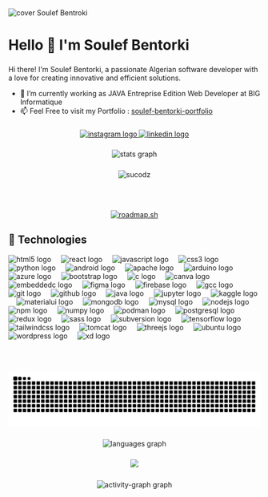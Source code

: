 <img align="center" src="https://lh3.googleusercontent.com/pw/AP1GczMd9ws5v62gZb8ndWrsCggkNzIT7IV-CG2wc9NiSx0e1nzpK7IWOxCygfX0Vm9XQcDvAebnDOVpmvhMprPKLI_TOYY-x8kiH4-8Wj5Ilq5dhxNQDuVvy0nSRpGPLKWmtdyvV4eStWuUnd_cGsh6cN8=w1200-h400-s-no-gm" alt="cover Soulef Bentroki"/>

<h1 align="left">Hello 👋 I'm Soulef Bentorki</h1>

<!-- <img align="right" height="150" src="https://i.imgflip.com/65efzo.gif"  /> -->

###

<div align="left">
 
  Hi there! I'm Soulef Bentorki, a passionate Algerian software developer with a love for creating innovative and efficient solutions. 
  
- 🔭 I’m currently working as JAVA Entreprise Edition Web Developer at BIG Informatique
- 📫 Feel Free to visit my Portfolio : [soulef-bentorki-portfolio](https://soulefbentorki.netlify.app) 
</div>

###

<div align="center">
  <a href="https://www.instagram.com/su_codz/" target="_blank">
    <img src="https://img.shields.io/static/v1?message=Instagram&logo=instagram&label=&color=E4405F&logoColor=white&labelColor=&style=for-the-badge" height="22" alt="instagram logo"  />
  </a>
  <a href="https://www.linkedin.com/in/soulef-bentorki-619aa321a/" target="_blank">
    <img src="https://img.shields.io/static/v1?message=LinkedIn&logo=linkedin&label=&color=0077B5&logoColor=white&labelColor=&style=for-the-badge" height="22" alt="linkedin logo"  />
  </a>
</div>

###

<div align="center">
  <img src="https://github-readme-stats.vercel.app/api?username=sucodz&hide_title=false&hide_rank=false&show_icons=true&include_all_commits=true&count_private=true&disable_animations=false&theme=dracula&locale=en&hide_border=false" height="150" alt="stats graph"  />
<!--   <img src="https://streak-stats.demolab.com?user=sucodz&locale=en&mode=daily&theme=dracula&hide_border=false&border_radius=5" height="150" alt="streak graph"  /> -->

 ###

 <img align="center" src="https://github-readme-streak-stats.herokuapp.com/?user=sucodz&" alt="sucodz" /> 

</div>

###

<br clear="both">

###

<div align="center">
 <a href="https://roadmap.sh/u/sobentorki"><img src="https://roadmap.sh/card/wide/669b9af69a21cb3c68644a07?variant=light&roadmaps=java%2Cjavascript%2Cdata-analyst%2Csql" alt="roadmap.sh"/></a>
</div>

###

## 🚀 Technologies

<div align="left">
<img src="https://cdn.jsdelivr.net/gh/devicons/devicon/icons/html5/html5-original.svg" height="30" alt="html5 logo" title="HTML5" />
<img width="12" />
<img src="https://cdn.jsdelivr.net/gh/devicons/devicon/icons/react/react-original.svg" height="30" alt="react logo" title="React" />
<img width="12" />
<img src="https://cdn.jsdelivr.net/gh/devicons/devicon/icons/javascript/javascript-original.svg" height="30" alt="javascript logo" title="JavaScript" />
<img width="12" />
<img src="https://cdn.jsdelivr.net/gh/devicons/devicon/icons/css3/css3-original.svg" height="30" alt="css3 logo" title="CSS3" />
<img width="12" />
<img src="https://cdn.jsdelivr.net/gh/devicons/devicon/icons/python/python-original.svg" height="30" alt="python logo" title="Python" />
<img width="12" />
<img src="https://cdn.jsdelivr.net/gh/devicons/devicon/icons/android/android-original.svg" height="30" alt="android logo" title="Android" />
<img width="12" />
<img src="https://cdn.jsdelivr.net/gh/devicons/devicon/icons/apache/apache-original.svg" height="30" alt="apache logo" title="Apache" />
<img width="12" />
<img src="https://cdn.jsdelivr.net/gh/devicons/devicon/icons/arduino/arduino-original.svg" height="30" alt="arduino logo" title="Arduino" />
<img width="12" />
<img src="https://cdn.jsdelivr.net/gh/devicons/devicon/icons/azure/azure-original.svg" height="30" alt="azure logo" title="Azure" />
<img width="12" />
<img src="https://cdn.jsdelivr.net/gh/devicons/devicon/icons/bootstrap/bootstrap-original.svg" height="30" alt="bootstrap logo" title="Bootstrap" />
<img width="12" />
<img src="https://cdn.jsdelivr.net/gh/devicons/devicon/icons/c/c-original.svg" height="30" alt="c logo" title="C" />
<img width="12" />
<img src="https://cdn.jsdelivr.net/gh/devicons/devicon/icons/canva/canva-original.svg" height="30" alt="canva logo" title="Canva" />
<img width="12" />
<img src="https://cdn.jsdelivr.net/gh/devicons/devicon/icons/embeddedc/embeddedc-original.svg" height="30" alt="embeddedc logo" title="Embedded C" />
<img width="12" />
<img src="https://cdn.jsdelivr.net/gh/devicons/devicon/icons/figma/figma-original.svg" height="30" alt="figma logo" title="Figma" />
<img width="12" />
<img src="https://cdn.jsdelivr.net/gh/devicons/devicon/icons/firebase/firebase-plain.svg" height="30" alt="firebase logo" title="Firebase" />
<img width="12" />
<img src="https://cdn.jsdelivr.net/gh/devicons/devicon/icons/gcc/gcc-original.svg" height="30" alt="gcc logo" title="GCC" />
<img width="12" />
<img src="https://cdn.jsdelivr.net/gh/devicons/devicon/icons/git/git-original.svg" height="30" alt="git logo" title="Git" />
<img width="12" />
<img src="https://cdn.jsdelivr.net/gh/devicons/devicon/icons/github/github-original.svg" height="30" alt="github logo" title="GitHub" />
<img width="12" />
<img src="https://cdn.jsdelivr.net/gh/devicons/devicon/icons/java/java-original.svg" height="30" alt="java logo" title="Java" />
<img width="12" />
<img src="https://cdn.jsdelivr.net/gh/devicons/devicon/icons/jupyter/jupyter-original.svg" height="30" alt="jupyter logo" title="Jupyter" />
<img width="12" />
<img src="https://cdn.jsdelivr.net/gh/devicons/devicon/icons/kaggle/kaggle-original.svg" height="30" alt="kaggle logo" title="Kaggle" />
<img width="12" />
<img src="https://cdn.jsdelivr.net/gh/devicons/devicon/icons/materialui/materialui-original.svg" height="30" alt="materialui logo" title="Material UI" />
<img width="12" />
<img src="https://cdn.jsdelivr.net/gh/devicons/devicon/icons/mongodb/mongodb-original.svg" height="30" alt="mongodb logo" title="MongoDB" />
<img width="12" />
<img src="https://cdn.jsdelivr.net/gh/devicons/devicon/icons/mysql/mysql-original.svg" height="30" alt="mysql logo" title="MySQL" />
<img width="12" />
<img src="https://cdn.jsdelivr.net/gh/devicons/devicon/icons/nodejs/nodejs-original.svg" height="30" alt="nodejs logo" title="Node.js" />
<img width="12" />
<img src="https://cdn.jsdelivr.net/gh/devicons/devicon/icons/npm/npm-original-wordmark.svg" height="30" alt="npm logo" title="NPM" />
<img width="12" />
<img src="https://cdn.jsdelivr.net/gh/devicons/devicon/icons/numpy/numpy-original.svg" height="30" alt="numpy logo" title="NumPy" />
<img width="12" />
<img src="https://cdn.jsdelivr.net/gh/devicons/devicon/icons/podman/podman-original.svg" height="30" alt="podman logo" title="Podman" />
<img width="12" />
<img src="https://cdn.jsdelivr.net/gh/devicons/devicon/icons/postgresql/postgresql-original.svg" height="30" alt="postgresql logo" title="PostgreSQL" />
<img width="12" />
<img src="https://cdn.jsdelivr.net/gh/devicons/devicon/icons/redux/redux-original.svg" height="30" alt="redux logo" title="Redux" />
<img width="12" />
<img src="https://cdn.jsdelivr.net/gh/devicons/devicon/icons/sass/sass-original.svg" height="30" alt="sass logo" title="Sass" />
<img width="12" />
<img src="https://cdn.jsdelivr.net/gh/devicons/devicon/icons/subversion/subversion-original.svg" height="30" alt="subversion logo" title="Subversion" />
<img width="12" />
<img src="https://cdn.jsdelivr.net/gh/devicons/devicon/icons/tensorflow/tensorflow-original.svg" height="30" alt="tensorflow logo" title="TensorFlow" />
<img width="12" />
<img src="https://cdn.jsdelivr.net/gh/devicons/devicon/icons/tailwindcss/tailwindcss-original-wordmark.svg" height="30" alt="tailwindcss logo" title="Tailwind CSS" />
<img width="12" />
<img src="https://cdn.jsdelivr.net/gh/devicons/devicon/icons/tomcat/tomcat-original.svg" height="30" alt="tomcat logo" title="Tomcat" />
<img width="12" />
<img src="https://cdn.jsdelivr.net/gh/devicons/devicon/icons/threejs/threejs-original.svg" height="30" alt="threejs logo" title="Three.js" />
<img width="12" />
<img src="https://cdn.jsdelivr.net/gh/devicons/devicon/icons/ubuntu/ubuntu-plain.svg" height="30" alt="ubuntu logo" title="Ubuntu" />
<img width="12" />
<img src="https://cdn.jsdelivr.net/gh/devicons/devicon/icons/wordpress/wordpress-original.svg" height="30" alt="wordpress logo" title="WordPress" />
<img width="12" />
<img src="https://cdn.jsdelivr.net/gh/devicons/devicon/icons/xd/xd-plain.svg" height="30" alt="xd logo" title="Adobe XD" />
</div>

###

<br clear="both">

###

<img src="https://raw.githubusercontent.com/sucodz/sucodz/output/snake.svg" alt="Snake animation" /> 

###

<div align="center">
 <img src="https://github-readme-stats.vercel.app/api/top-langs?username=sucodz&locale=en&hide_title=false&layout=compact&card_width=320&langs_count=5&theme=dracula&hide_border=false" width="300" alt="languages graph"  />
</div>

###

<div align="center">
<!--   <img src="https://profile-counter.glitch.me/sucodz/count.svg?"  /> -->
 <img src="https://komarev.com/ghpvc/?username=sucodz&color=ff69b4"  />
</div>


###

<div align="center">
<!--   <img src="https://github-profile-trophy.vercel.app?username=sucodz&theme=dracula&column=-1&row=1&margin-w=8&margin-h=8&no-bg=false&no-frame=false&order=4" height="150" alt="trophy graph"  /> --> 
  <img src="https://github-readme-activity-graph.vercel.app/graph?username=sucodz&radius=16&theme=react&area=true&order=5" height="300" alt="activity-graph graph"  />
</div>

###
